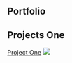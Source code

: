 ## Portfolio


## Projects One


[Project One](/sample_pageone)
<img src="testportfolio/images/Sample_abc.jpg?raw=true">
